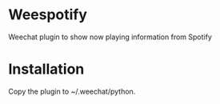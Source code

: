 Weespotify
==========

Weechat plugin to show now playing information from Spotify

Installation
=============

Copy the plugin to ~/.weechat/python.
